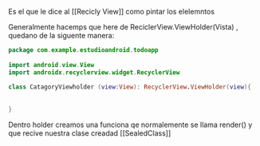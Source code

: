 Es el que le dice al [[Recicly View]] como pintar los elelemntos

Generalmente hacemps que here de ReciclerView.ViewHolder(Vista) , quedano de la siguente manera:

```kotlin
package com.example.estudioandroid.todoapp  
  
import android.view.View  
import androidx.recyclerview.widget.RecyclerView  
  
class CatagoryViewholder (view:View): RecyclerView.ViewHolder(view){  
  
  
}
```


Dentro holder creamos una funciona qe normalemente se llama render() y que recive nuestra clase creadad [[SealedClass]] 